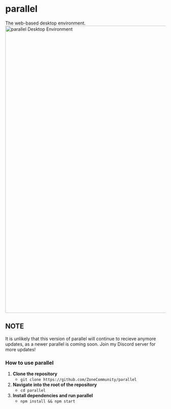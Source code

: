 # parallel
The web-based desktop environment.
<img width="900" alt="parallel Desktop Environment" src="https://github.com/user-attachments/assets/7aaf6442-fc01-43f1-8ed5-4e9c4cb4591d">

## NOTE
It is unlikely that this version of parallel will continue to recieve anymore updates, as a newer parallel is coming soon. Join my Discord server for more updates!

### How to use parallel
1. **Clone the repository**
   - ```git clone https://github.com/ZoneCommunity/parallel```
2. **Navigate into the root of the repository**
   - ```cd parallel```
3. **Install dependencies and run parallel**
   - ```npm install && npm start```
